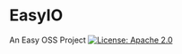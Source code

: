 # EasyIO
An Easy OSS Project
[![License: Apache 2.0](https://img.shields.io/badge/License-Apache%202.0-blue.svg)](https://opensource.org/licenses/Apache-2.0)
